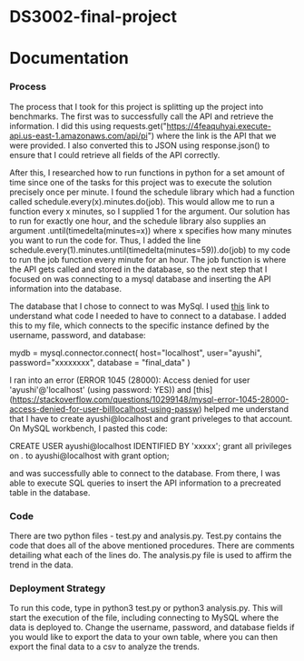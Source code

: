 # DS3002-final-project

# Documentation 


### Process 
The process that I took for this project is splitting up the project into benchmarks. The first was to successfully call the API and retrieve the information. I did this using requests.get("https://4feaquhyai.execute-api.us-east-1.amazonaws.com/api/pi") where the link is the API that we were provided. I also converted this to JSON using response.json() to ensure that I could retrieve all fields of the API correctly. 

After this, I researched how to run functions in python for a set amount of time since one of the tasks for this project was to execute the solution precisely once per minute. I found the schedule library which had a function called schedule.every(x).minutes.do(job). This would allow me to run a function every x minutes, so I supplied 1 for the argument. Our solution has to run for exactly one hour, and the schedule library also supplies an argument .until(timedelta(minutes=x)) where x specifies how many minutes you want to run the code for. Thus, I added the line schedule.every(1).minutes.until(timedelta(minutes=59)).do(job) to my code to run the job function every minute for an hour. The job function is where the API gets called and stored in the database, so the next step that I focused on was connecting to a mysql database and inserting the API information into the database.

The database that I chose to connect to was MySql. I used [this](https://www.w3schools.com/python/python_mysql_getstarted.asp) link to understand what code I needed to have to connect to a database. I added this to my file, which connects to the specific instance defined by the username, password, and database:

mydb = mysql.connector.connect(
  host="localhost",
  user="ayushi",
  password="xxxxxxxx",
  database = "final_data"
)

I ran into an error (ERROR 1045 (28000): Access denied for user 'ayushi'@'localhost' (using password: YES)) and [this] (https://stackoverflow.com/questions/10299148/mysql-error-1045-28000-access-denied-for-user-billlocalhost-using-passw) helped me understand that I have to create ayushi@localhost and grant priveleges to that account. On MySQL workbench, I pasted this code:

CREATE USER ayushi@localhost IDENTIFIED BY 'xxxxx';
grant all privileges on *.* to ayushi@localhost with grant option;

and was successfully able to connect to the database. From there, I was able to execute SQL queries to insert the API information to a precreated table in the database. 

### Code
There are two python files - test.py and analysis.py. Test.py contains the code that does all of the above mentioned procedures. There are comments detailing what each of the lines do. The analysis.py file is used to affirm the trend in the data.

### Deployment Strategy
To run this code, type in python3 test.py or python3 analysis.py. This will start the execution of the file, including connecting to MySQL where the data is deployed to. Change the username, password, and database fields if you would like to export the data to your own table, where you can then export the final data to a csv to analyze the trends. 
